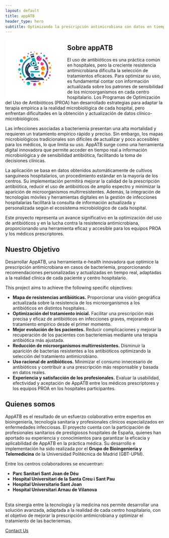 ```yaml
---
layout: default
title: appATB
header_type: hero
subtitle: Optimizando la prescripción antimicrobiana con datos en tiempo real
---
```

<div style="float: left; margin-right: 10px;">
  <img src="assets/logos/logo512.png" alt="Texto alternativo" width="187">
</div>

## Sobre appATB

El uso de antibióticos es una práctica común en hospitales, pero la creciente resistencia antimicrobiana dificulta la selección de tratamientos eficaces. Para optimizar su uso, es fundamental contar con información actualizada sobre los patrones de sensibilidad de los microorganismos en cada centro hospitalario. Los Programas de Optimización del Uso de Antibióticos (PROA) han desarrollado estrategias para adaptar la terapia empírica a la realidad microbiológica de cada hospital, pero enfrentan dificultades en la obtención y actualización de datos clínico-microbiológicos.

Las infecciones asociadas a bacteriemia presentan una alta mortalidad y requieren un tratamiento empírico rápido y preciso. Sin embargo, los mapas microbiológicos tradicionales son difíciles de actualizar y poco accesibles para los médicos, lo que limita su uso. AppATB surge como una herramienta digital innovadora que permite acceder en tiempo real a información microbiológica y de sensibilidad antibiótica, facilitando la toma de decisiones clínicas.

La aplicación se basa en datos obtenidos automáticamente de cultivos sanguíneos hospitalarios, un procedimiento estándar en la mayoría de los centros. Su implementación permitirá mejorar la calidad de la prescripción antibiótica, reducir el uso de antibióticos de amplio espectro y minimizar la aparición de microorganismos multirresistentes. Además, la integración de tecnologías móviles y herramientas digitales en la gestión de infecciones hospitalarias facilitará la consulta de información actualizada y personalizada según el ecosistema microbiológico de cada hospital.

Este proyecto representa un avance significativo en la optimización del uso de antibióticos y en la lucha contra la resistencia antimicrobiana, proporcionando una herramienta eficaz y accesible para los equipos PROA y los médicos prescriptores.


## Nuestro Objetivo

Desarrollar AppATB, una herramienta e-health innovadora que optimice la prescripción antimicrobiana en casos de bacteriemia, proporcionando recomendaciones personalizadas y actualizadas en tiempo real, adaptadas a la realidad clínica de cada paciente y centro hospitalario.

This project aims to achieve the following specific objectives:
+ <b>Mapa de resistencias antibióticas.</b>
Proporcionar una visión geográfica actualizada sobre la resistencia de los microorganismos a los antibióticos en distintos hospitales..
+  <b>Optimización del tratamiento inicial.</b>
Facilitar una prescripción más precisa y eficaz de antibióticos en infecciones graves, mejorando el tratamiento empírico desde el primer momento.
+ <b>Mejor evolución de los pacientes.</b>
Reducir complicaciones y mejorar la recuperación de los pacientes con bacteriemias mediante una terapia antibiótica más ajustada.
+ <b>Reducción de microorganismos multirresistentes.</b>
Disminuir la aparición de bacterias resistentes a los antibióticos optimizando la selección del tratamiento antimicrobiano.
+ <b>Uso racional de antibióticos.</b>
Minimizar el consumo innecesario de antibióticos y contribuir a una prescripción más responsable y basada en datos reales.
+ <b>Experiencia y satisfacción de los profesionales.</b>
Evaluar la usabilidad, efectividad y aceptación de AppATB entre los médicos prescriptores y los equipos PROA en los hospitales participantes.

## Quienes somos

AppATB es el resultado de un esfuerzo colaborativo entre expertos en bioingeniería, tecnología sanitaria y profesionales clínicos especializados en enfermedades infecciosas. 
El proyecto cuenta con la participación de profesionales sanitarios de prestigiosos hospitales de España, quienes han aportado su experiencia y conocimientos para garantizar la eficacia y aplicabilidad de AppATB en la práctica médica. Su desarrollo e implementación ha sido realizada por el <b>Grupo de Bioingeniería y Telemedicina</b> de la Universidad Politécnica de Madrid (GBT-UPM).

Entre los centros colaboradores se encuentran:
+ <b>Parc Sanitari Sant Joan de Déu</b>
+ <b>Hospital Universitari de la Santa Creu i Sant Pau</b>
+ <b>Hospital Universitario Sant Joan</b>
+ <b>Hospital Universitari Arnau de Vilanova</b>
<br/>
Esta sinergia entre la tecnología y la medicina nos permite desarrollar una solución avanzada, adaptada a la realidad de cada centro hospitalario, con el objetivo de mejorar la prescripción antimicrobiana y optimizar el tratamiento de las bacteriemias.


[Contact Us](mailto:ParcSanitari.servei.infeccions@sjd.es)

